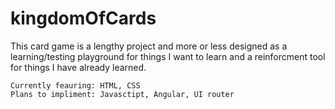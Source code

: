 # kingdomOfCards
 This card game is a lengthy project and more or less designed as a learning/testing playground for things I want to learn and a reinforcment tool for things I have already learned. 

    Currently feauring: HTML, CSS
    Plans to impliment: Javasctipt, Angular, UI router